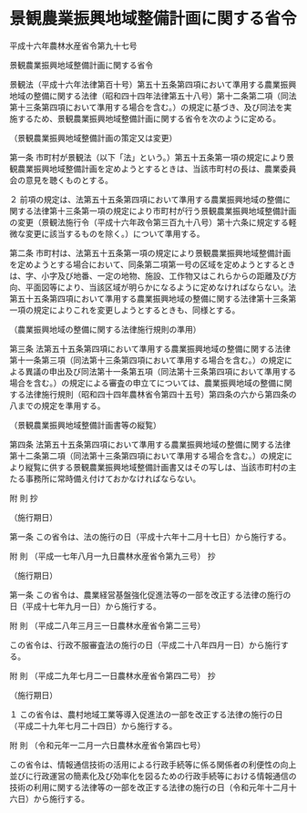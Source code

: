 # 景観農業振興地域整備計画に関する省令

平成十六年農林水産省令第九十七号

景観農業振興地域整備計画に関する省令

景観法（平成十六年法律第百十号）第五十五条第四項において準用する農業振興地域の整備に関する法律（昭和四十四年法律第五十八号）第十二条第二項（同法第十三条第四項において準用する場合を含む。）の規定に基づき、及び同法を実施するため、景観農業振興地域整備計画に関する省令を次のように定める。

（景観農業振興地域整備計画の策定又は変更）

第一条 市町村が景観法（以下「法」という。）第五十五条第一項の規定により景観農業振興地域整備計画を定めようとするときは、当該市町村の長は、農業委員会の意見を聴くものとする。

２ 前項の規定は、法第五十五条第四項において準用する農業振興地域の整備に関する法律第十三条第一項の規定により市町村が行う景観農業振興地域整備計画の変更（景観法施行令（平成十六年政令第三百九十八号）第十六条に規定する軽微な変更に該当するものを除く。）について準用する。

第二条 市町村は、法第五十五条第一項の規定により景観農業振興地域整備計画を定めようとする場合において、同条第二項第一号の区域を定めようとするときは、字、小字及び地番、一定の地物、施設、工作物又はこれらからの距離及び方向、平面図等により、当該区域が明らかになるように定めなければならない。法第五十五条第四項において準用する農業振興地域の整備に関する法律第十三条第一項の規定によりこれを変更しようとするときも、同様とする。

（農業振興地域の整備に関する法律施行規則の準用）

第三条 法第五十五条第四項において準用する農業振興地域の整備に関する法律第十一条第三項（同法第十三条第四項において準用する場合を含む。）の規定による異議の申出及び同法第十一条第五項（同法第十三条第四項において準用する場合を含む。）の規定による審査の申立てについては、農業振興地域の整備に関する法律施行規則（昭和四十四年農林省令第四十五号）第四条の六から第四条の八までの規定を準用する。

（景観農業振興地域整備計画書等の縦覧）

第四条 法第五十五条第四項において準用する農業振興地域の整備に関する法律第十二条第二項（同法第十三条第四項において準用する場合を含む。）の規定により縦覧に供する景観農業振興地域整備計画書又はその写しは、当該市町村の主たる事務所に常時備え付けておかなければならない。

附 則 抄

（施行期日）

第一条 この省令は、法の施行の日（平成十六年十二月十七日）から施行する。

附 則 （平成一七年八月一九日農林水産省令第九三号） 抄

（施行期日）

第一条 この省令は、農業経営基盤強化促進法等の一部を改正する法律の施行の日（平成十七年九月一日）から施行する。

附 則 （平成二八年三月三一日農林水産省令第二三号）

この省令は、行政不服審査法の施行の日（平成二十八年四月一日）から施行する。

附 則 （平成二九年七月二一日農林水産省令第四二号） 抄

（施行期日）

１ この省令は、農村地域工業等導入促進法の一部を改正する法律の施行の日（平成二十九年七月二十四日）から施行する。

附 則 （令和元年一二月一六日農林水産省令第四七号）

この省令は、情報通信技術の活用による行政手続等に係る関係者の利便性の向上並びに行政運営の簡素化及び効率化を図るための行政手続等における情報通信の技術の利用に関する法律等の一部を改正する法律の施行の日（令和元年十二月十六日）から施行する。
